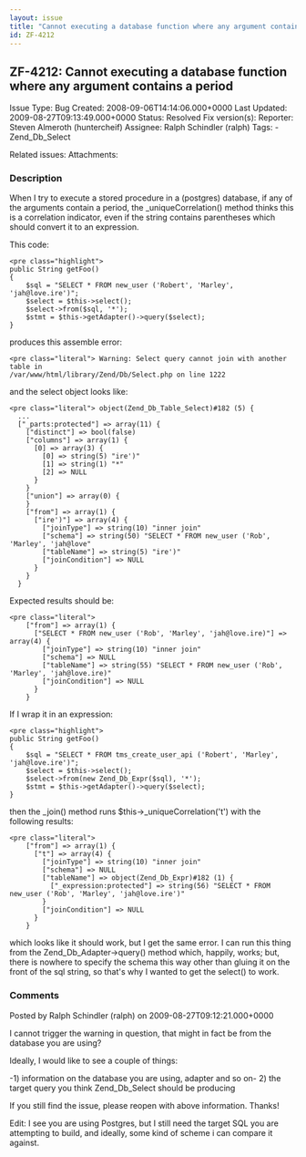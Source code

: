 ```yaml
---
layout: issue
title: "Cannot executing a database function where any argument contains a period"
id: ZF-4212
---
```


ZF-4212: Cannot executing a database function where any argument contains a period
----------------------------------------------------------------------------------

 Issue Type: Bug Created: 2008-09-06T14:14:06.000+0000 Last Updated: 2009-08-27T09:13:49.000+0000 Status: Resolved Fix version(s): 
 Reporter:  Steven Almeroth (huntercheif)  Assignee:  Ralph Schindler (ralph)  Tags: - Zend\_Db\_Select
 
 Related issues: 
 Attachments: 
### Description

When I try to execute a stored procedure in a (postgres) database, if any of the arguments contain a period, the \_uniqueCorrelation() method thinks this is a correlation indicator, even if the string contains parentheses which should convert it to an expression.

This code:

 
    <pre class="highlight">
    public String getFoo()
    {
        $sql = "SELECT * FROM new_user ('Robert', 'Marley', 'jah@love.ire')";
        $select = $this->select();
        $select->from($sql, '*');
        $stmt = $this->getAdapter()->query($select);
    }


produces this assemble error:

 
    <pre class="literal"> Warning: Select query cannot join with another table in 
    /var/www/html/library/Zend/Db/Select.php on line 1222


and the select object looks like:

 
    <pre class="literal"> object(Zend_Db_Table_Select)#182 (5) {
      ...
      ["_parts:protected"] => array(11) {
        ["distinct"] => bool(false)
        ["columns"] => array(1) {
          [0] => array(3) {
            [0] => string(5) "ire')"
            [1] => string(1) "*"
            [2] => NULL
          }
        }
        ["union"] => array(0) {
        }
        ["from"] => array(1) {
          ["ire')"] => array(4) {
            ["joinType"] => string(10) "inner join"
            ["schema"] => string(50) "SELECT * FROM new_user ('Rob', 'Marley', 'jah@love"
            ["tableName"] => string(5) "ire')"
            ["joinCondition"] => NULL
          }
        }
      }


Expected results should be:

 
    <pre class="literal"> 
        ["from"] => array(1) {
          ["SELECT * FROM new_user ('Rob', 'Marley', 'jah@love.ire)"] => array(4) {
            ["joinType"] => string(10) "inner join"
            ["schema"] => NULL
            ["tableName"] => string(55) "SELECT * FROM new_user ('Rob', 'Marley', 'jah@love.ire)"
            ["joinCondition"] => NULL
          }
        }


If I wrap it in an expression:

 
    <pre class="highlight">
    public String getFoo()
    {
        $sql = "SELECT * FROM tms_create_user_api ('Robert', 'Marley', 'jah@love.ire')";
        $select = $this->select();
        $select->from(new Zend_Db_Expr($sql), '*');
        $stmt = $this->getAdapter()->query($select);
    }


then the \_join() method runs $this->\_uniqueCorrelation('t') with the following results:

 
    <pre class="literal"> 
        ["from"] => array(1) {
          ["t"] => array(4) {
            ["joinType"] => string(10) "inner join"
            ["schema"] => NULL
            ["tableName"] => object(Zend_Db_Expr)#182 (1) {
              ["_expression:protected"] => string(56) "SELECT * FROM new_user ('Rob', 'Marley', 'jah@love.ire')"
            }
            ["joinCondition"] => NULL
          }
        }


which looks like it should work, but I get the same error. I can run this thing from the Zend\_Db\_Adapter->query() method which, happily, works; but, there is nowhere to specify the schema this way other than gluing it on the front of the sql string, so that's why I wanted to get the select() to work.

 

 

### Comments

Posted by Ralph Schindler (ralph) on 2009-08-27T09:12:21.000+0000

I cannot trigger the warning in question, that might in fact be from the database you are using?

Ideally, I would like to see a couple of things:

-1) information on the database you are using, adapter and so on- 2) the target query you think Zend\_Db\_Select should be producing

If you still find the issue, please reopen with above information. Thanks!

Edit: I see you are using Postgres, but I still need the target SQL you are attempting to build, and ideally, some kind of scheme i can compare it against.

 

 